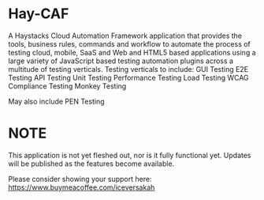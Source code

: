 # Hay-CAF
A Haystacks Cloud Automation Framework application that provides the tools, business rules, commands and workflow to automate the process of testing cloud, mobile, SaaS and Web and HTML5 based applications using a large variety of JavaScript based testing automation plugins across a multitude of testing verticals. Testing verticals to include:
GUI Testing
E2E Testing
API Testing
Unit Testing
Performance Testing
Load Testing
WCAG Compliance Testing
Monkey Testing

May also include PEN Testing

# NOTE
This application is not yet fleshed out, nor is it fully functional yet. Updates will be published as the features become available.

Please consider showing your support here:
https://www.buymeacoffee.com/iceversakah